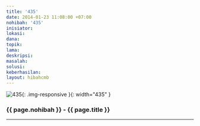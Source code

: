 ```yaml
---
title: '435'
date: 2014-01-23 11:08:00 +07:00
nohibah: '435'
inisiator:
lokasi:
dana:
topik:
lama:
deskripsi:
masalah:
solusi:
keberhasilan:
layout: hibahcmb
---
```


![435](/static/img/hibahcmb/435.png){: .img-responsive }{: width="435" }

### {{ page.nohibah }} - {{ page.title }}

---
